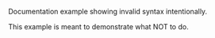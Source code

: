 Documentation example showing invalid syntax intentionally.

This example is meant to demonstrate what NOT to do.
